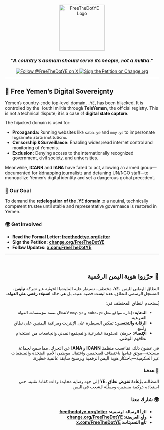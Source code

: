 
<p align="center">
  <a href="https://freethedotye.org">
    <img src="https://freethedotye.org/images/logo.png" alt="FreeTheDotYE Logo" width="150"/>
  </a>
</p>

<h3 align="center">
  <em>“A country’s domain should serve its people, not a militia.”</em>
</h3>

<p align="center">
  <a href="https://x.com/FreeTheDotYE">
    <img src="https://img.shields.io/badge/Follow-%40FreeTheDotYE-1DA1F2?style=for-the-badge&logo=x" alt="Follow @FreeTheDotYE on X"/>
  </a>
  <a href="https://www.change.org/FreeTheDotYE">
    <img src="https://img.shields.io/badge/Sign%20the-Petition-E91E63?style=for-the-badge&logo=change.org" alt="Sign the Petition on Change.org"/>
  </a>
</p>

---

## 🚨 Free Yemen’s Digital Sovereignty

Yemen’s country-code top-level domain, **`.YE`**, has been hijacked. It is controlled by the Houthi militia through **TeleYemen**, the official registry. This is not a technical dispute; it is a case of **digital state capture**.

The hijacked domain is used for:
- **Propaganda:** Running websites like `saba.ye` and `mmy.ye` to impersonate legitimate state institutions.
- **Censorship & Surveillance:** Enabling widespread internet control and monitoring of Yemenis.
- **Exclusion:** Denying access to the internationally recognized government, civil society, and universities.

Meanwhile, **ICANN** and **IANA** have failed to act, allowing an armed group—documented for kidnapping journalists and detaining UN/NGO staff—to monopolize Yemen’s digital identity and set a dangerous global precedent.

### 🎯 Our Goal

To demand the **redelegation of the .YE domain** to a neutral, technically competent trustee until stable and representative governance is restored in Yemen.

### 🌍 Get Involved

- **Read the Formal Letter:** [**freethedotye.org/letter**](https://freethedotye.org/letter)
- **Sign the Petition:** [**change.org/FreeTheDotYE**](https://www.change.org/FreeTheDotYE)
- **Follow Updates:** [**x.com/FreeTheDotYE**](https://x.com/FreeTheDotYE)

---
<br>

<div dir="rtl">

## 🚨 حرّروا هوية اليمن الرقمية

النطاق الوطني لليمن **`.YE`**، مختطف. تسيطر عليه المليشيا الحوثية عبر شركة **تيليمن**، المسجل الرسمي للنطاق. هذه ليست قضية تقنية، بل هي حالة **استيلاء رقمي على الدولة**.

يُستخدم النطاق المختطف في:
- **الدعاية:** إدارة مواقع مثل `saba.ye` و `mmy.ye` لانتحال صفة مؤسسات الدولة الشرعية.
- **الرقابة والتجسس:** تمكين السيطرة على الإنترنت ومراقبة اليمنيين على نطاق واسع.
- **الإقصاء:** حرمان الحكومة الشرعية والمجتمع المدني والجامعات من استخدام نطاقهم الوطني.

في غضون ذلك، تقاعست منظمتا **ICANN** و **IANA** عن التحرك، مما سمح لجماعة مسلحة—موثق قيامها باختطاف الصحفيين واعتقال موظفي الأمم المتحدة والمنظمات غير الحكومية—باحتكار هوية اليمن الرقمية وترسيخ سابقة عالمية خطيرة.

### 🎯 هدفنا
المطالبة بـ**إعادة تفويض نطاق .YE** إلى جهة وصاية محايدة وذات كفاءة تقنية، حتى استعادة حوكمة مستقرة وممثِّلة للشعب في اليمن.

### 🌍 شارك معنا
- **اقرأ الرسالة الرسمية:** [**freethedotye.org/letter**](https://freethedotye.org/letter)
- **وقّع العريضة:** [**change.org/FreeTheDotYE**](https://www.change.org/FreeTheDotYE)
- **تابع التحديثات:** [**x.com/FreeTheDotYE**](https://x.com/FreeTheDotYE)

</div>
